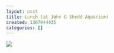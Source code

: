 ```yaml
---
layout: post
title: Lunch (at John G Shedd Aquarium)
created: 1367944925
categories: []
---
```

<img src="http://24.media.tumblr.com/3e7e53968f2b8a9f821bcfd305842566/tumblr_mmft25IsOR1rsr8w3o1_500.jpg"/><br/><br/>
